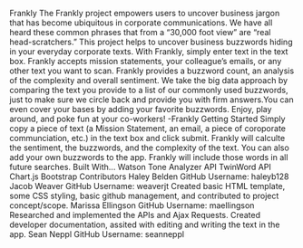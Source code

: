 Frankly
The Frankly project empowers users to uncover business jargon that has become ubiquitous in corporate communications. We have all heard these common phrases that from a “30,000 foot view” are “real head-scratchers.” This project helps to uncover business buzzwords hiding in your everyday corporate texts.
With Frankly, simply enter text in the text box. Frankly accepts mission statements, your colleague’s emails, or any other text you want to scan. Frankly provides a buzzword count, an analysis of the complexity and overall sentiment. We take the big data approach by comparing the text you provide to a list of our commonly used buzzwords, just to make sure we circle back and provide you with firm answers.You can even cover your bases by adding your favorite buzzwords.
Enjoy, play around, and poke fun at your co-workers!
-Frankly
Getting Started
Simply copy a piece of text (a Mission Statement, an email, a piece of coroporate communciation, etc.) in the text box and click submit. Frankly will calculte the sentiment, the buzzwords, and the complexity of the text. You can also add your own buzzwords to the app. Frankly will include those words in all future searches.
Built With...
Watson Tone Analyzer API TwinWord API Chart.js Bootstrap
Contributors
Haley Belden
GitHub Username: haleyb128
Jacob Weaver
GitHub Username: weaverjt
Created basic HTML template, some CSS styling, basic github management, and contributed to project concept/scope.
Marissa Ellingson
GitHub Username: maellingson
Researched and implemented the APIs and Ajax Requests. Created developer documentation, assited with editing and writing the text in the app.
Sean Neppl
GitHub Username: seanneppl